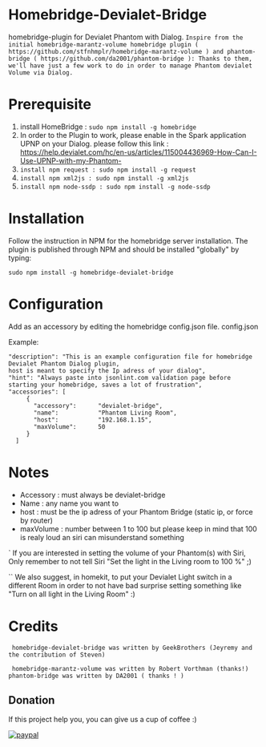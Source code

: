 # Homebridge-Devialet-Bridge

homebridge-plugin for Devialet Phantom with Dialog. 
 `` Inspire from the initial homebridge-marantz-volume homebridge plugin ( https://github.com/stfnhmplr/homebridge-marantz-volume ) and phantom-bridge ( https://github.com/da2001/phantom-bridge ): Thanks to them, we'll have just a few work to do in order to manage Phantom devialet Volume via Dialog. `` 
 
# Prerequisite 
1) install HomeBridge :  `` sudo npm install -g homebridge `` 
2) In order to the Plugin to work, please enable in the Spark application UPNP on your Dialog. please follow this link : 
https://help.devialet.com/hc/en-us/articles/115004436969-How-Can-I-Use-UPNP-with-my-Phantom-
3) ```install npm request : sudo npm install -g request```
4) ```install npm xml2js : sudo npm install -g xml2js```
5) ```install npm node-ssdp : sudo npm install -g node-ssdp```

# Installation

Follow the instruction in NPM for the homebridge server installation. The plugin is published through NPM and should be installed "globally" by typing:
 
 `` sudo npm install -g homebridge-devialet-bridge `` 
 

# Configuration

Add as an accessory by editing the homebridge config.json file.
config.json

Example:

  ```
  "description": "This is an example configuration file for homebridge Devialet Phantom Dialog plugin, 
  host is meant to specify the Ip adress of your dialog",
  "hint": "Always paste into jsonlint.com validation page before starting your homebridge, saves a lot of frustration",
  "accessories": [
       {
         "accessory":      "devialet-bridge",
         "name":           "Phantom Living Room",
         "host":           "192.168.1.15",
         "maxVolume":      50
       }
    ]
```


# Notes

  - Accessory : must always be devialet-bridge
  - Name :  any name you want to
  - host : must be the ip adress of your Phantom Bridge (static ip, or force by router)
  - maxVolume : number between 1 to 100 but please keep in mind that 100 is realy loud an siri can misunderstand something 
  
 ` If you are interested in setting the volume of your Phantom(s) with Siri, Only remember to not tell Siri "Set the light in the Living room to 100 %" ;)

 `` We also suggest, in homekit, to put your Devialet Light switch in a different Room in order to not have bad surprise setting something like "Turn on all light in the Living Room" :)

# Credits

 `` homebridge-devialet-bridge was written by GeekBrothers (Jeyremy and the contribution of Steven)``

 `` homebridge-marantz-volume was written by Robert Vorthman (thanks!) phantom-bridge was written by DA2001 ( thanks ! )``
 
 
 ## Donation
If this project help you, you can give us a cup of coffee :) 

[![paypal](https://www.paypalobjects.com/en_US/i/btn/btn_donateCC_LG.gif)](https://www.paypal.me/jeyremy)

 
